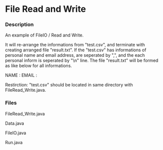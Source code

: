 # File Read and Write

### Description
An example of FileIO / Read and Write. 


It will re-arrange the informations from "test.csv", and terminate with creating arranged file "result.txt".
If the "test.csv" has informations of personal name and email address, are seperated by ",", and the each personal inform is seperated by "\n" line.
The file "result.txt" will be formed as like below for all informations.

NAME :
EMAIL :

Restirction: "test.csv" should be located in same directory with FileRead_Write.java.



### Files
  FileRead_Write.java
  
  Data.java
  
  FileIO.java
  
  Run.java
  
